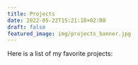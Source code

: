 ```yaml
---
title: Projects
date: 2022-05-22T15:21:18+02:00
draft: false
featured_image: img/projects_banner.jpg
---
```

Here is a list of my favorite projects: